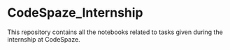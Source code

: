 # CodeSpaze_Internship
This repository contains all the notebooks related to tasks given during the internship at CodeSpaze.
